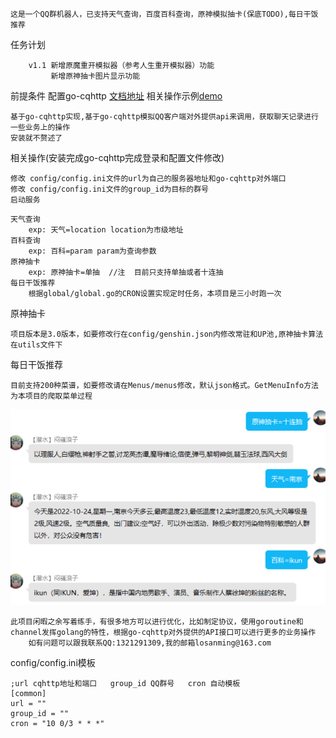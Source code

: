 ```azure
这是一个QQ群机器人，已支持天气查询，百度百科查询，原神模拟抽卡(保底TODO),每日干饭推荐
```
任务计划
```
    v1.1 新增原魔重开模拟器（参考人生重开模拟器）功能
         新增原神抽卡图片显示功能
```
前提条件
配置go-cqhttp [文档地址](https://docs.go-cqhttp.org/guide/#go-cqhttp)
相关操作示例[demo](https://blog.csdn.net/tagagi/article/details/121089116)
```azure
基于go-cqhttp实现,基于go-cqhttp模拟QQ客户端对外提供api来调用，获取聊天记录进行一些业务上的操作
安装就不赘述了
```

相关操作(安装完成go-cqhttp完成登录和配置文件修改)
```azure
修改 config/config.ini文件的url为自己的服务器地址和go-cqhttp对外端口
修改 config/config.ini文件的group_id为目标的群号
启动服务
```
```azure
天气查询
    exp: 天气=location location为市级地址
百科查询
    exp: 百科=param param为查询参数
原神抽卡
    exp: 原神抽卡=单抽  //注  目前只支持单抽或者十连抽
每日干饭推荐
    根据global/global.go的CRON设置实现定时任务，本项目是三小时跑一次    
```
原神抽卡
```azure
项目版本是3.0版本，如要修改行在config/genshin.json内修改常驻和UP池,原神抽卡算法在utils文件下
```
每日干饭推荐
```azure
目前支持200种菜谱，如要修改请在Menus/menus修改，默认json格式。GetMenuInfo方法为本项目的爬取菜单过程
```
![image](pic-zawu/qqpic.png)

```azure
此项目闲暇之余写着练手，有很多地方可以进行优化，比如制定协议，使用goroutine和channel发挥golang的特性，根据go-cqhttp对外提供的API接口可以进行更多的业务操作
    如有问题可以跟我联系QQ:1321291309,我的邮箱losanming@163.com

```
config/config.ini模板
```azure
;url cqhttp地址和端口   group_id QQ群号   cron 自动模板
[common]
url = ""
group_id = ""
cron = "10 0/3 * * *"
```